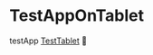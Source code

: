 # TestAppOnTablet
testApp
[TestTablet](https://serhiitkachenko.github.io/learning-features-of-front-end/src/AcademyStudy/Flexbox/index.html)  :milky_way:
